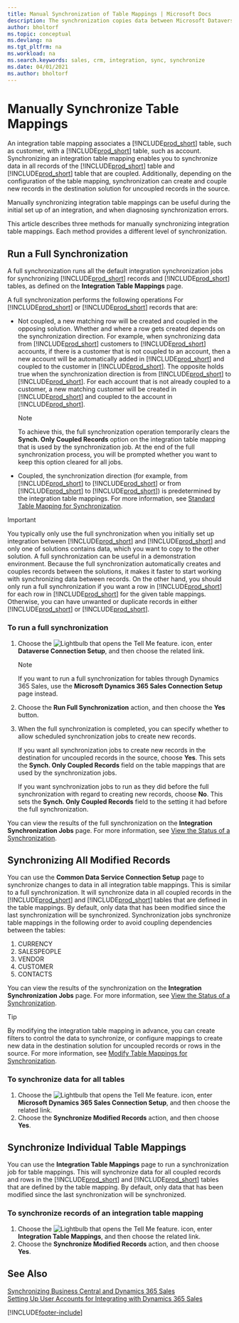 ```yaml
---
title: Manual Synchronization of Table Mappings | Microsoft Docs
description: The synchronization copies data between Microsoft Dataverse tables and Business Central to keep both systems up-to-date.
author: bholtorf
ms.topic: conceptual
ms.devlang: na
ms.tgt_pltfrm: na
ms.workload: na
ms.search.keywords: sales, crm, integration, sync, synchronize
ms.date: 04/01/2021
ms.author: bholtorf
---
```


# Manually Synchronize Table Mappings


An integration table mapping associates a [!INCLUDE[prod_short](includes/prod_short.md)] table, such as customer, with a [!INCLUDE[prod_short](includes/cds_long_md.md)] table, such as account. Synchronizing an integration table mapping enables you to synchronize data in all records of the [!INCLUDE[prod_short](includes/prod_short.md)] table and [!INCLUDE[prod_short](includes/cds_long_md.md)] table that are coupled. Additionally, depending on the configuration of the table mapping, synchronization can create and couple new records in the destination solution for uncoupled records in the source.  

Manually synchronizing integration table mappings can be useful during the initial set up of an integration, and when diagnosing synchronization errors.  

This article describes three methods for manually synchronizing integration table mappings. Each method provides a different level of synchronization.

## Run a Full Synchronization
A full synchronization runs all the default integration synchronization jobs for synchronizing [!INCLUDE[prod_short](includes/prod_short.md)] records and [!INCLUDE[prod_short](includes/cds_long_md.md)] tables, as defined on the **Integration Table Mappings** page. 

A full synchronization performs the following operations For [!INCLUDE[prod_short](includes/prod_short.md)] or [!INCLUDE[prod_short](includes/cds_long_md.md)] records that are:

* Not coupled, a new matching row will be created and coupled in the opposing solution.
Whether and where a row gets created depends on the synchronization direction. For example, when synchronizing data from [!INCLUDE[prod_short](includes/prod_short.md)] customers to [!INCLUDE[prod_short](includes/cds_long_md.md)] accounts, if there is a customer that is not coupled to an account, then a new account will be automatically added in [!INCLUDE[prod_short](includes/cds_long_md.md)] and coupled to the customer in [!INCLUDE[prod_short](includes/prod_short.md)]. The opposite holds true when the synchronization direction is from [!INCLUDE[prod_short](includes/cds_long_md.md)] to [!INCLUDE[prod_short](includes/prod_short.md)]. For each account that is not already coupled to a customer, a new matching customer will be created in [!INCLUDE[prod_short](includes/prod_short.md)] and coupled to the account in [!INCLUDE[prod_short](includes/cds_long_md.md)].  

     > [!NOTE]  
     >  To achieve this, the full synchronization operation temporarily clears the **Synch. Only Coupled Records** option on the integration table mapping that is used by the synchronization job. At the end of the full synchronization process, you will be prompted whether you want to keep this option cleared for all jobs.  

* Coupled, the synchronization direction (for example, from [!INCLUDE[prod_short](includes/prod_short.md)] to [!INCLUDE[prod_short](includes/cds_long_md.md)] or from [!INCLUDE[prod_short](includes/cds_long_md.md)] to [!INCLUDE[prod_short](includes/prod_short.md)]) is predetermined by the integration table mappings. For more information, see [Standard Table Mapping for Synchronization](admin-synchronizing-business-central-and-sales.md#standard-table-mapping-for-synchronization).  

> [!IMPORTANT]  
>  You typically only use the full synchronization when you initially set up integration between [!INCLUDE[prod_short](includes/prod_short.md)] and [!INCLUDE[prod_short](includes/cds_long_md.md)] and only one of solutions contains data, which you want to copy to the other solution. A full synchronization can be useful in a demonstration environment. Because the full synchronization automatically creates and couples records between the solutions, it makes it faster to start working with synchronizing data between records. On the other hand, you should only run a full synchronization if you want a row in [!INCLUDE[prod_short](includes/prod_short.md)] for each row in [!INCLUDE[prod_short](includes/cds_long_md.md)] for the given table mappings. Otherwise, you can have unwanted or duplicate records in either [!INCLUDE[prod_short](includes/prod_short.md)] or [!INCLUDE[prod_short](includes/cds_long_md.md)].  

### To run a full synchronization  
1.  Choose the ![Lightbulb that opens the Tell Me feature.](media/ui-search/search_small.png "Tell me what you want to do") icon, enter **Dataverse Connection Setup**, and then choose the related link.

    > [!NOTE]
    > If you want to run a full synchronization for tables through Dynamics 365 Sales, use the **Microsoft Dynamics 365 Sales Connection Setup** page instead.

2.  Choose the **Run Full Synchronization** action, and then choose the **Yes** button.  
3.  When the full synchronization is completed, you can specify whether to allow scheduled synchronization jobs to create new records.  

    If you want all synchronization jobs to create new records in the destination for uncoupled records in the source, choose **Yes**. This sets the **Synch. Only Coupled Records** field on the table mappings that are used by the synchronization jobs.  

    If you want synchronization jobs to run as they did before the full synchronization with regard to creating new records, choose **No**. This sets the **Synch. Only Coupled Records** field to the setting it had before the full synchronization.  

You can view the results of the full synchronization on the **Integration Synchronization Jobs** page. For more information, see [View the Status of a Synchronization](admin-how-to-view-synchronization-status.md).  

## Synchronizing All Modified Records
You can use the **Common Data Service Connection Setup** page to synchronize changes to data in all integration table mappings. This is similar to a full synchronization. It will synchronize data in all coupled records in the [!INCLUDE[prod_short](includes/prod_short.md)] and [!INCLUDE[prod_short](includes/cds_long_md.md)] tables that are defined in the table mappings. By default, only data that has been modified since the last synchronization will be synchronized. Synchronization jobs synchronize table mappings in the following order to avoid coupling dependencies between the tables:  

1.  CURRENCY  
2.  SALESPEOPLE  
3.  VENDOR  
4.  CUSTOMER  
5.  CONTACTS  

You can view the results of the synchronization on the **Integration Synchronization Jobs** page. For more information, see [View the Status of a Synchronization](admin-how-to-view-synchronization-status.md).  

> [!TIP]  
>  By modifying the integration table mapping in advance, you can create filters to control the data to synchronize, or configure mappings to create new data in the destination solution for uncoupled records or rows in the source. For more information, see [Modify Table Mappings for Synchronization](admin-how-to-modify-table-mappings-for-synchronization.md).

### To synchronize data for all tables  
1.  Choose the ![Lightbulb that opens the Tell Me feature.](media/ui-search/search_small.png "Tell me what you want to do") icon, enter **Microsoft Dynamics 365 Sales Connection Setup**, and then choose the related link.
2.  Choose the **Synchronize Modified Records** action, and then choose **Yes**.  

## Synchronize Individual Table Mappings
You can use the **Integration Table Mappings** page to run a synchronization job for table mappings. This will synchronize data for all coupled records and rows in the [!INCLUDE[prod_short](includes/prod_short.md)] and [!INCLUDE[prod_short](includes/cds_long_md.md)] tables that are defined by the table mapping. By default, only data that has been modified since the last synchronization will be synchronized.  

### To synchronize records of an integration table mapping  
1.  Choose the ![Lightbulb that opens the Tell Me feature.](media/ui-search/search_small.png "Tell me what you want to do") icon, enter **Integration Table Mappings**, and then choose the related link.
2.  Choose the **Synchronize Modified Records** action, and then choose **Yes**.  

## See Also  
[Synchronizing Business Central and Dynamics 365 Sales](admin-synchronizing-business-central-and-sales.md)   
[Setting Up User Accounts for Integrating with Dynamics 365 Sales](admin-setting-up-integration-with-dynamics-sales.md)   


[!INCLUDE[footer-include](includes/footer-banner.md)]